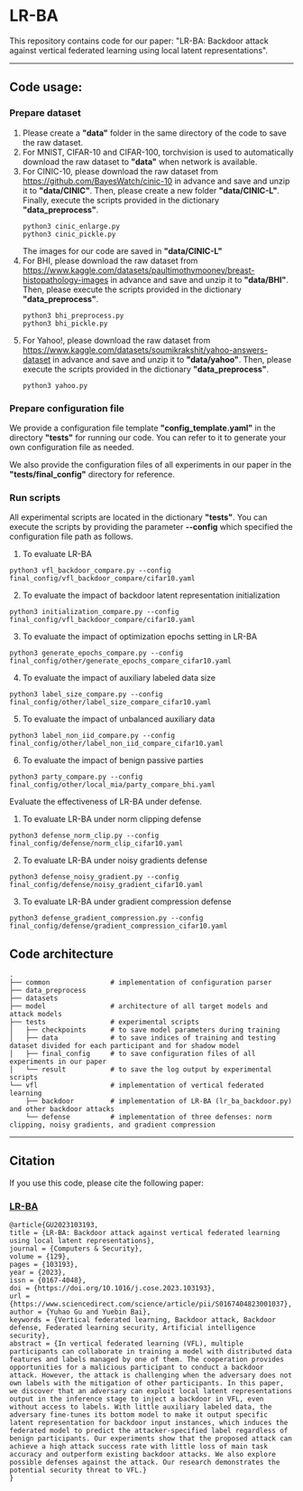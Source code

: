 # LR-BA
This repository contains code for our paper: "LR-BA: Backdoor attack against vertical federated learning using local latent representations".
***
## Code usage: 
### Prepare dataset
1. Please create a **"data"** folder in the same directory of the code to save the raw dataset.
2. For MNIST, CIFAR-10 and CIFAR-100, torchvision is used to automatically download the raw dataset to **"data"** when network is available.
3. For CINIC-10, please download the raw dataset from https://github.com/BayesWatch/cinic-10 in advance and save and unzip it to **"data/CINIC"**. 
   Then, please create a new folder **"data/CINIC-L"**. Finally, execute the scripts provided in the dictionary **"data_preprocess"**.
   ```
   python3 cinic_enlarge.py
   python3 cinic_pickle.py
   ```
   The images for our code are saved in **"data/CINIC-L"**
4. For BHI, please download the raw dataset from https://www.kaggle.com/datasets/paultimothymooney/breast-histopathology-images in advance and save and unzip it to **"data/BHI"**.
   Then, please execute the scripts provided in the dictionary **"data_preprocess"**.
   ```
   python3 bhi_preprocess.py
   python3 bhi_pickle.py
   ```
5. For Yahoo!, please download the raw dataset from https://www.kaggle.com/datasets/soumikrakshit/yahoo-answers-dataset in advance and save and unzip it to **"data/yahoo"**.
   Then, please execute the scripts provided in the dictionary **"data_preprocess"**.
   ```
   python3 yahoo.py
   ```
### Prepare configuration file
We provide a configuration file template **"config_template.yaml"** in the directory **"tests"** for running our code. You can refer to it to generate your own configuration file as needed. 

We also provide the configuration files of all experiments in our paper in the **"tests/final_config"** directory for reference.
### Run scripts
All experimental scripts are located in the dictionary **"tests"**. You can execute the scripts by providing the parameter **--config** which specified the configuration file path as follows.
1. To evaluate LR-BA
```angular2html
python3 vfl_backdoor_compare.py --config final_config/vfl_backdoor_compare/cifar10.yaml
```
2. To evaluate the impact of backdoor latent representation initialization
```angular2html
python3 initialization_compare.py --config final_config/vfl_backdoor_compare/cifar10.yaml
```
3. To evaluate the impact of optimization epochs setting in LR-BA
```angular2html
python3 generate_epochs_compare.py --config final_config/other/generate_epochs_compare_cifar10.yaml
```
4. To evaluate the impact of auxiliary labeled data size
```angular2html
python3 label_size_compare.py --config final_config/other/label_size_compare_cifar10.yaml
```
5. To evaluate the impact of unbalanced auxiliary data
```angular2html
python3 label_non_iid_compare.py --config final_config/other/label_non_iid_compare_cifar10.yaml
```
6. To evaluate the impact of benign passive parties
```angular2html
python3 party_compare.py --config final_config/other/local_mia/party_compare_bhi.yaml
```

Evaluate the effectiveness of LR-BA under defense.
1. To evaluate LR-BA under norm clipping defense
```angular2html
python3 defense_norm_clip.py --config final_config/defense/norm_clip_cifar10.yaml
```
2. To evaluate LR-BA under noisy gradients defense
```angular2html
python3 defense_noisy_gradient.py --config final_config/defense/noisy_gradient_cifar10.yaml
```
3. To evaluate LR-BA under gradient compression defense
```angular2html
python3 defense_gradient_compression.py --config final_config/defense/gradient_compression_cifar10.yaml
```
## Code architecture
```angular2html
.
├── common               # implementation of configuration parser
├── data_preprocess
├── datasets
├── model                # architecture of all target models and attack models
├── tests                # experimental scripts
│   ├── checkpoints      # to save model parameters during training
│   ├── data             # to save indices of training and testing dataset divided for each participant and for shadow model
│   ├── final_config     # to save configuration files of all experiments in our paper
│   └── result           # to save the log output by experimental scripts
└── vfl                  # implementation of vertical federated learning
    ├── backdoor         # implementation of LR-BA (lr_ba_backdoor.py) and other backdoor attacks
    └── defense          # implementation of three defenses: norm clipping, noisy gradients, and gradient compression
```

***
## Citation
If you use this code, please cite the following paper: 
### <a href="https://www.sciencedirect.com/science/article/pii/S0167404823001037">LR-BA</a>
```
@article{GU2023103193,
title = {LR-BA: Backdoor attack against vertical federated learning using local latent representations},
journal = {Computers & Security},
volume = {129},
pages = {103193},
year = {2023},
issn = {0167-4048},
doi = {https://doi.org/10.1016/j.cose.2023.103193},
url = {https://www.sciencedirect.com/science/article/pii/S0167404823001037},
author = {Yuhao Gu and Yuebin Bai},
keywords = {Vertical federated learning, Backdoor attack, Backdoor defense, Federated learning security, Artificial intelligence security},
abstract = {In vertical federated learning (VFL), multiple participants can collaborate in training a model with distributed data features and labels managed by one of them. The cooperation provides opportunities for a malicious participant to conduct a backdoor attack. However, the attack is challenging when the adversary does not own labels with the mitigation of other participants. In this paper, we discover that an adversary can exploit local latent representations output in the inference stage to inject a backdoor in VFL, even without access to labels. With little auxiliary labeled data, the adversary fine-tunes its bottom model to make it output specific latent representation for backdoor input instances, which induces the federated model to predict the attacker-specified label regardless of benign participants. Our experiments show that the proposed attack can achieve a high attack success rate with little loss of main task accuracy and outperform existing backdoor attacks. We also explore possible defenses against the attack. Our research demonstrates the potential security threat to VFL.}
}
```